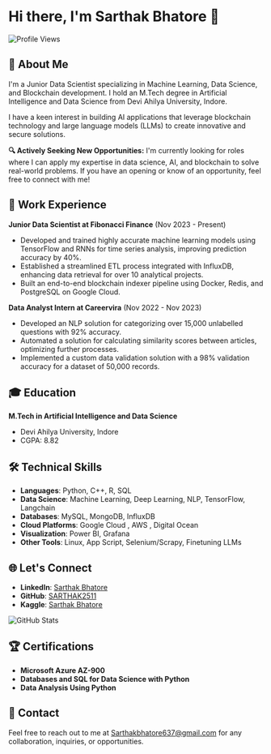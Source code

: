 # Hi there, I'm Sarthak Bhatore 👋

![Profile Views](https://komarev.com/ghpvc/?username=SARTHAK2511&color=blueviolet)

## 🚀 About Me

I'm a Junior Data Scientist specializing in Machine Learning, Data Science, and Blockchain development. I hold an M.Tech degree in Artificial Intelligence and Data Science from Devi Ahilya University, Indore.

I have a keen interest in building AI applications that leverage blockchain technology and large language models (LLMs) to create innovative and secure solutions.

**🔍 Actively Seeking New Opportunities:**
I'm currently looking for roles where I can apply my expertise in data science, AI, and blockchain to solve real-world problems. If you have an opening or know of an opportunity, feel free to connect with me!

## 💼 Work Experience

**Junior Data Scientist at Fibonacci Finance** (Nov 2023 - Present)

- Developed and trained highly accurate machine learning models using TensorFlow and RNNs for time series analysis, improving prediction accuracy by 40%.
- Established a streamlined ETL process integrated with InfluxDB, enhancing data retrieval for over 10 analytical projects.
- Built an end-to-end blockchain indexer pipeline using Docker, Redis, and PostgreSQL on Google Cloud.

**Data Analyst Intern at Careervira** (Nov 2022 - Nov 2023)

- Developed an NLP solution for categorizing over 15,000 unlabelled questions with 92% accuracy.
- Automated a solution for calculating similarity scores between articles, optimizing further processes.
- Implemented a custom data validation solution with a 98% validation accuracy for a dataset of 50,000 records.

## 🎓 Education

**M.Tech in Artificial Intelligence and Data Science**
- Devi Ahilya University, Indore
- CGPA: 8.82

## 🛠️ Technical Skills

- **Languages**: Python, C++, R, SQL
- **Data Science**: Machine Learning, Deep Learning, NLP, TensorFlow, Langchain
- **Databases**: MySQL, MongoDB, InfluxDB
- **Cloud Platforms**: Google Cloud , AWS , Digital Ocean
- **Visualization**: Power BI, Grafana
- **Other Tools**: Linux, App Script, Selenium/Scrapy, Finetuning LLMs

## 🌐 Let's Connect

- **LinkedIn**: [Sarthak Bhatore](https://www.linkedin.com/in/sarthak-bhatore-004aaa1ba/)
- **GitHub**: [SARTHAK2511](https://github.com/SARTHAK2511)
- **Kaggle**: [Sarthak Bhatore](https://www.kaggle.com/sarthakbhatore)

![GitHub Stats](https://github-readme-stats.vercel.app/api?username=SARTHAK2511&show_icons=true&theme=radical)

## 🏆 Certifications

- **Microsoft Azure AZ-900**
- **Databases and SQL for Data Science with Python**
- **Data Analysis Using Python**

## 📧 Contact

Feel free to reach out to me at [Sarthakbhatore637@gmail.com](mailto:Sarthakbhatore637@gmail.com) for any collaboration, inquiries, or opportunities.
